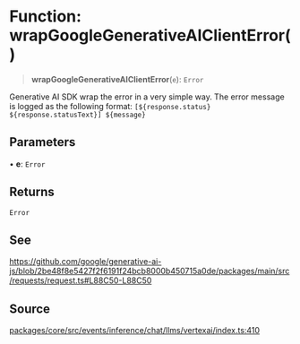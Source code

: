 # Function: wrapGoogleGenerativeAIClientError()

> **wrapGoogleGenerativeAIClientError**(`e`): `Error`

Generative AI SDK wrap the error in a very simple way. The error message is logged as the
following format:
`[${response.status} ${response.statusText}] ${message}`

## Parameters

• **e**: `Error`

## Returns

`Error`

## See

https://github.com/google/generative-ai-js/blob/2be48f8e5427f2f6191f24bcb8000b450715a0de/packages/main/src/requests/request.ts#L88C50-L88C50

## Source

[packages/core/src/events/inference/chat/llms/vertexai/index.ts:410](https://github.com/VictorS67/encre/blob/c09849eb59af073bf23be826a912f2ba4f635f93/packages/core/src/events/inference/chat/llms/vertexai/index.ts#L410)
